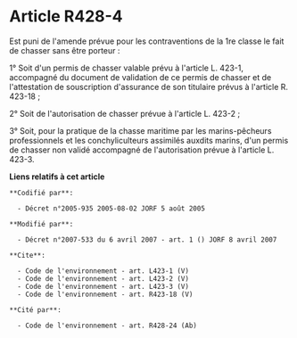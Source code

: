 # Article R428-4

Est puni de l'amende prévue pour les contraventions de la 1re classe le fait de chasser sans être porteur : 

1° Soit d'un permis de chasser valable prévu à l'article L. 423-1, accompagné du document de validation de ce permis de
chasser et de l'attestation de souscription d'assurance de son titulaire prévus à l'article R. 423-18 ; 

2° Soit de l'autorisation de chasser prévue à l'article L. 423-2 ; 

3° Soit, pour la pratique de la chasse maritime par les marins-pêcheurs professionnels et les conchyliculteurs assimilés
auxdits marins, d'un permis de chasser non validé accompagné de l'autorisation prévue à l'article L. 423-3.

**Liens relatifs à cet article**

	**Codifié par**:

	  - Décret n°2005-935 2005-08-02 JORF 5 août 2005

	**Modifié par**:

	  - Décret n°2007-533 du 6 avril 2007 - art. 1 () JORF 8 avril 2007

	**Cite**:

	  - Code de l'environnement - art. L423-1 (V)
	  - Code de l'environnement - art. L423-2 (V)
	  - Code de l'environnement - art. L423-3 (V)
	  - Code de l'environnement - art. R423-18 (V)

	**Cité par**:

	  - Code de l'environnement - art. R428-24 (Ab)
